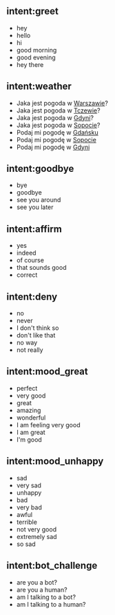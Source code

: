 ## intent:greet
- hey
- hello
- hi
- good morning
- good evening
- hey there


## intent:weather
- Jaka jest pogoda w [Warszawie](miasto)?
- Jaka jest pogoda w [Tczewie](miasto)?
- Jaka jest pogoda w [Gdyni](miasto)?
- Jaka jest pogoda w [Sopocie](miasto)?
- Podaj mi pogodę w [Gdańsku](miasto)
- Podaj mi pogodę w [Sopocie](miasto)
- Podaj mi pogodę w [Gdyni](miasto)


## intent:goodbye
- bye
- goodbye
- see you around
- see you later

## intent:affirm
- yes
- indeed
- of course
- that sounds good
- correct

## intent:deny
- no
- never
- I don't think so
- don't like that
- no way
- not really

## intent:mood_great
- perfect
- very good
- great
- amazing
- wonderful
- I am feeling very good
- I am great
- I'm good

## intent:mood_unhappy
- sad
- very sad
- unhappy
- bad
- very bad
- awful
- terrible
- not very good
- extremely sad
- so sad

## intent:bot_challenge
- are you a bot?
- are you a human?
- am I talking to a bot?
- am I talking to a human?

